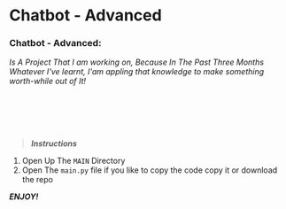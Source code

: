 # Chatbot - Advanced

### Chatbot -  Advanced:
*Is A _Project_ That I am working on, Because In The Past Three Months Whatever I've learnt, I'am appling that knowledge to make something worth-while out of It!*

<br><br>
<br><br>

>***Instructions***
1. Open Up The `MAIN` Directory
2. Open The `main.py` file if you like to copy the code copy it or download the repo

***ENJOY!***